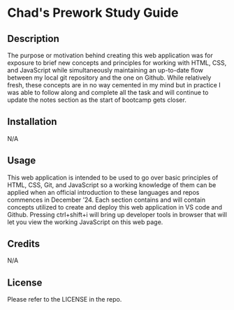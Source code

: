 # Chad's Prework Study Guide

## Description

The purpose or motivation behind creating this web application was for exposure to brief new concepts and principles for working with HTML, CSS, and JavaScript while simultaneously maintaining an up-to-date flow between my local git repository and the one on Github. While relatively fresh, these concepts are in no way cemented in my mind but in practice I was able to follow along and complete all the task and will continue to update the notes section as the start of bootcamp gets closer. 

## Installation

N/A
## Usage

This web application is intended to be used to go over basic principles of HTML, CSS, Git, and JavaScript so a working knowledge of them can be applied when an official introduction to these languages and repos commences in December ’24. Each section contains and will contain concepts utilized to create and deploy this web application in VS code and Github. Pressing ctrl+shift+i will bring up developer tools in browser that will let you view the working JavaScript on this web page.


## Credits

N/A

## License

Please refer to the LICENSE in the repo.



